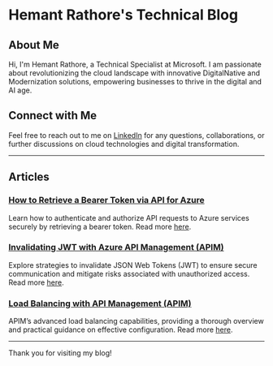 # Hemant Rathore's Technical Blog

## About Me

Hi, I'm Hemant Rathore, a Technical Specialist at Microsoft. I am passionate about revolutionizing the cloud landscape with innovative DigitalNative and Modernization solutions, empowering businesses to thrive in the digital and AI age. 

## Connect with Me

Feel free to reach out to me on [LinkedIn](https://www.linkedin.com/in/hmntrathore/) for any questions, collaborations, or further discussions on cloud technologies and digital transformation.

---

## Articles

### [How to Retrieve a Bearer Token via API for Azure](https://hmntrathore.github.io/BearerToken)
Learn how to authenticate and authorize API requests to Azure services securely by retrieving a bearer token. Read more [here](https://hmntrathore.github.io/BearerToken).

### [Invalidating JWT with Azure API Management (APIM)](https://hmntrathore.github.io/JWTInvalidation)
Explore strategies to invalidate JSON Web Tokens (JWT) to ensure secure communication and mitigate risks associated with unauthorized access. Read more [here](https://hmntrathore.github.io/JWTInvalidation).


### [Load Balancing with API Management (APIM)](https://hmntrathore.github.io/APIMLoadBalancer)
 APIM’s advanced load balancing capabilities, providing a thorough overview and practical guidance on effective configuration. Read more [here](https://hmntrathore.github.io/APIMLoadBalancer).


---

Thank you for visiting my blog!
